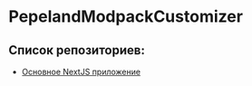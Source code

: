 # PepelandModpackCustomizer

## Список репозиториев:
- [Основное NextJS приложение](https://github.com/PepelandModpackCustomizer/pmc_web.git)
